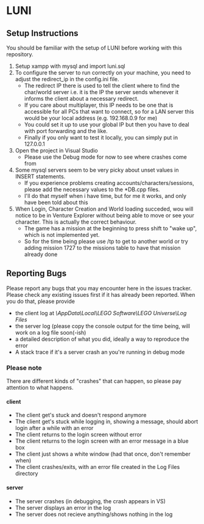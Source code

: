 # LUNI 

## Setup Instructions
You should be familiar with the setup of LUNI before working with this repository.

1. Setup xampp with mysql and import luni.sql
2. To configure the server to run correctly on your machine, you need to adjust the redirect_ip in the config.ini file.
	- The redirect IP there is used to tell the client where to find the char/world server i.e. it is the IP the server sends whenever it informs the client about a necessary redirect.
	- If you care about multiplayer, this IP needs to be one that is accessible for all PCs that want to connect, so for a LAN server this would be your local address (e.g. 192.168.0.9 for me)
	- You could set it up to use your global IP but then you have to deal with port forwarding and the like.
	- Finally if you only want to test it locally, you can simply put in 127.0.0.1
3. Open the project in Visual Studio
	- Please use the Debug mode for now to see where crashes come from
4. Some mysql servers seem to be very picky about unset values in INSERT statements.
	- If you experience problems creating accounts/characters/sessions, please add the necessary values to the *DB.cpp files.
	- I'll do that myself when i have time, but for me it works, and only have been told about this
5. When Login, Character Creation and World loading succeded, wou will notice to be in Venture Explorer without being able to move or see your character. This is actually the correct behaviour.
	- The game has a mission at the beginning to press shift to "wake up", which is not implemented yet.
	- So for the time being please use /tp <zoneid> to get to another world or try adding mission 1727 to the missions table to have that mission already done
	
## Reporting Bugs

Please report any bugs that you may encounter here in the issues tracker. Please check any existing issues first if it has already been reported.
When you do that, please provide
- the client log at *\AppData\Local\LEGO Software\LEGO Universe\Log Files*
- the server log (please copy the console output for the time being, will work on a log file soon(-ish)
- a detailed description of what you did, ideally a way to reproduce the error
- A stack trace if it's a server crash an you're running in debug mode

### Please note
There are different kinds of "crashes" that can happen, so please pay attention to what happens.

#### client
- The client get's stuck and doesn't respond anymore
- The client get's stuck while logging in, showing a message, should abort login after a while with an error
- The client returns to the login screen without error
- The client returns to the login screen with an error message in a blue box
- The client just shows a white window (had that once, don't remember when)
- The client crashes/exits, with an error file created in the Log Files directory

#### server
- The server crashes (in debugging, the crash appears in VS)
- The server displays an error in the log
- The server does not recieve anything/shows nothing in the log